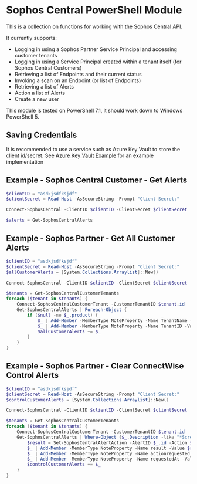 # Sophos Central PowerShell Module

This is a collection on functions for working with the Sophos Central API.

It currently supports:

* Logging in using a Sophos Partner Service Principal and accessing customer tenants
* Logging in using a Service Principal created within a tenant itself (for Sophos Central Customers)
* Retrieving a list of Endpoints and their current status
* Invoking a scan on an Endpoint (or list of Endpoints)
* Retrieving a list of Alerts
* Action a list of Alerts
* Create a new user

This module is tested on PowerShell 7.1, it should work down to Windows PowerShell 5.

## Saving Credentials

It is recommended to use a service such as Azure Key Vault to store the client id/secret. See [Azure Key Vault Example](./AzureKeyVaultExample.md) for an example implementation

## Example - Sophos Central Customer - Get Alerts

``` powershell
$clientID = "asdkjsdfksjdf"
$clientSecret = Read-Host -AsSecureString -Prompt "Client Secret:"

Connect-SophosCentral -ClientID $clientID -ClientSecret $clientSecret

$alerts = Get-SophosCentralAlerts
```

## Example - Sophos Partner - Get All Customer Alerts

``` powershell
$clientID = "asdkjsdfksjdf"
$clientSecret = Read-Host -AsSecureString -Prompt "Client Secret:"
$allCustomerAlerts = [System.Collections.Arraylist]::New()

Connect-SophosCentral -ClientID $clientID -ClientSecret $clientSecret

$tenants = Get-SophosCentralCustomerTenants
foreach ($tenant in $tenants) {
    Connect-SophosCentralCustomerTenant -CustomerTenantID $tenant.id
    Get-SophosCentralAlerts | Foreach-Object {
        if ($null -ne $_.product) {
            $_ | Add-Member -MemberType NoteProperty -Name TenantName -Value $tenant.Name
            $_ | Add-Member -MemberType NoteProperty -Name TenantID -Value $tenant.ID
            $allCustomerAlerts += $_
        }
    }
}
```

## Example - Sophos Partner - Clear ConnectWise Control Alerts

``` powershell
$clientID = "asdkjsdfksjdf"
$clientSecret = Read-Host -AsSecureString -Prompt "Client Secret:"
$controlCustomerAlerts = [System.Collections.Arraylist]::New()

Connect-SophosCentral -ClientID $clientID -ClientSecret $clientSecret

$tenants = Get-SophosCentralCustomerTenants
foreach ($tenant in $tenants) {
    Connect-SophosCentralCustomerTenant -CustomerTenantID $tenant.id
    Get-SophosCentralAlerts | Where-Object {$_.Description -like "*ScreenConnect*"} | Foreach-Object {
        $result = Set-SophosCentralAlertAction -AlertID $_.id -Action $_.allowedActions[0]
        $_ | Add-Member -MemberType NoteProperty -Name result -Value $result.result
        $_ | Add-Member -MemberType NoteProperty -Name actionrequested -Value $result.action
        $_ | Add-Member -MemberType NoteProperty -Name requestedAt -Value $result.requestedAt
        $controlCustomerAlerts += $_
    }
}
```
